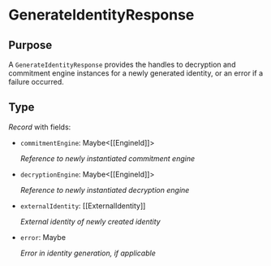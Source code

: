 # GenerateIdentityResponse

## Purpose

<!-- --8<-- [start:purpose] -->
A `GenerateIdentityResponse` provides the handles to decryption and commitment engine instances for a newly generated identity, or an error if a failure occurred.
<!-- --8<-- [end:purpose] -->

## Type

<!-- --8<-- [start:type] -->
<div class="type" markdown>

*Record* with fields:

- `commitmentEngine`: Maybe<[[EngineId]]>

  *Reference to newly instantiated commitment engine*

- `decryptionEngine`: Maybe<[[EngineId]]>

  *Reference to newly instantiated decryption engine*

- `externalIdentity`: [[ExternalIdentity]]

  *External identity of newly created identity*

- `error`: Maybe<string>

  *Error in identity generation, if applicable*
</div>
<!-- --8<-- [end:type] -->
